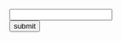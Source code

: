 <!DOCTYPE html>
<html lang="en">
  <head>
    <meta charset="UTF-8" />
    <meta http-equiv="X-UA-Compatible" content="IE=edge" />
    <meta name="viewport" content="width=device-width, initial-scale=1.0" />
    <title>Document</title>
    <link rel="icon" href="/images/startup icon.ico" />
    <link rel="stylesheet" href="/style.css" />
  </head>
  <body>
    <form action="" method="">
      <input type="text" name="" id="" />
      <br />
      <button type="submit">submit</button>
    </form>
  </body>
</html>
